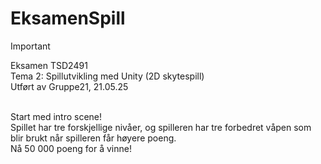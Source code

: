 # EksamenSpill
>[!IMPORTANT]
>Eksamen TSD2491  
>Tema 2: Spillutvikling med Unity (2D skytespill)<br>
>Utført av Gruppe21, 21.05.25

<br>
Start med intro scene!
<br>
Spillet har tre forskjellige nivåer, og spilleren har tre forbedret våpen som blir brukt når spilleren får høyere poeng.<br>
Nå 50 000 poeng for å vinne!
